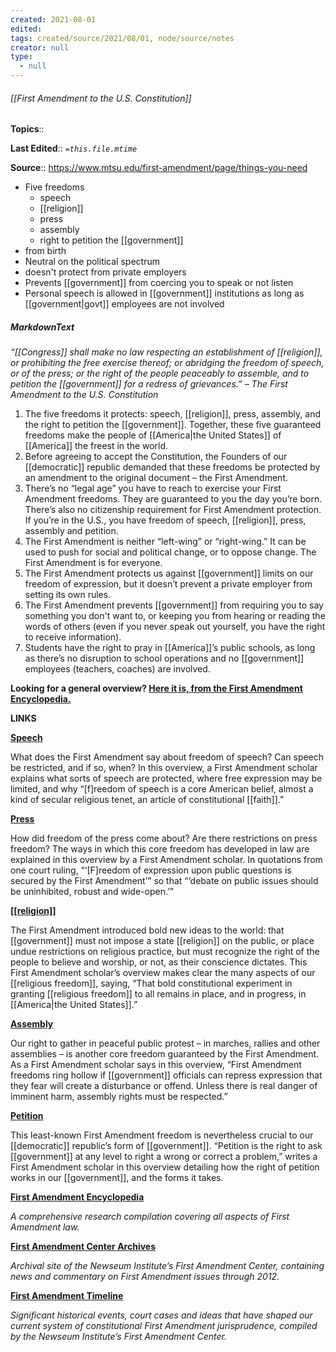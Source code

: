 ```yaml
---
created: 2021-08-01
edited: 
tags: created/source/2021/08/01, node/source/notes
creator: null
type:
  - null
---
```


###### [[First Amendment to the U.S. Constitution]]

**Topics**:: 

**Last Edited**:: *`=this.file.mtime`*

**Source**:: https://www.mtsu.edu/first-amendment/page/things-you-need

- Five freedoms
	- speech
	- [[religion]]
	- press
	- assembly
	- right to petition the [[government]]
- from birth
- Neutral on the political spectrum
- doesn't protect from private employers
- Prevents [[government]] from coercing you to speak or not listen
- Personal speech is allowed in [[government]] institutions as long as [[government|govt]] employees are not involved


##### MarkdownText
_“[[Congress]] shall make no law respecting an establishment of [[religion]], or prohibiting the free exercise thereof; or abridging the freedom of speech, or of the press; or the right of the people peaceably to assemble, and to petition the [[government]] for a redress of grievances.” – The First Amendment to the U.S. Constitution_

1.  The five freedoms it protects: speech, [[religion]], press, assembly, and the right to petition the [[government]]. Together, these five guaranteed freedoms make the people of [[America|the United States]] of [[America]] the freest in the world.
2.  Before agreeing to accept the Constitution, the Founders of our [[democratic]] republic demanded that these freedoms be protected by an amendment to the original document – the First Amendment.
3.  There’s no “legal age” you have to reach to exercise your First Amendment freedoms. They are guaranteed to you the day you’re born. There’s also no citizenship requirement for First Amendment protection. If you’re in the U.S., you have freedom of speech, [[religion]], press, assembly and petition.
4.  The First Amendment is neither “left-wing” or “right-wing.” It can be used to push for social and political change, or to oppose change. The First Amendment is for everyone.
5.  The First Amendment protects us against [[government]] limits on our freedom of expression, but it doesn’t prevent a private employer from setting its own rules.
6.  The First Amendment prevents [[government]] from requiring you to say something you don't want to, or keeping you from hearing or reading the words of others (even if you never speak out yourself, you have the right to receive information).
7.  Students have the right to pray in [[America]]’s public schools, as long as there’s no disruption to school operations and no [[government]] employees (teachers, coaches) are involved.

**Looking for a general overview? [Here it is, from the First Amendment Encyclopedia.](https://mtsu.edu/first-amendment/page/first-amendment-introduction)**

**LINKS**

[**Speech**](http://www.newseuminstitute.org/first-amendment-center/topics/freedom-of-speech-2/speech-overview/)

What does the First Amendment say about freedom of speech? Can speech be restricted, and if so, when? In this overview, a First Amendment scholar explains what sorts of speech are protected, where free expression may be limited, and why “\[f\]reedom of speech is a core American belief, almost a kind of secular religious tenet, an article of constitutional [[faith]].”

[**Press**](http://www.newseuminstitute.org/first-amendment-center/topics/freedom-of-the-press/freedom-of-the-press-overview/)

How did freedom of the press come about? Are there restrictions on press freedom? The ways in which this core freedom has developed in law are explained in this overview by a First Amendment scholar. In quotations from one court ruling, “‘\[F\]reedom of expression upon public questions is secured by the First Amendment’” so that “‘debate on public issues should be uninhibited, robust and wide-open.’”

[**[[religion]]**](http://www.newseuminstitute.org/first-amendment-center/topics/freedom-of-religion/religious-liberty-in-[[america]]-overview/)

The First Amendment introduced bold new ideas to the world: that [[government]] must not impose a state [[religion]] on the public, or place undue restrictions on religious practice, but must recognize the right of the people to believe and worship, or not, as their conscience dictates. This First Amendment scholar’s overview makes clear the many aspects of our [[religious freedom]], saying, “That bold constitutional experiment in granting [[religious freedom]] to all remains in place, and in progress, in [[America|the United States]].”

[**Assembly**](http://www.newseuminstitute.org/first-amendment-center/topics/freedom-of-assembly/freedom-of-assembly-overview/)

Our right to gather in peaceful public protest – in marches, rallies and other assemblies – is another core freedom guaranteed by the First Amendment. As a First Amendment scholar says in this overview, “First Amendment freedoms ring hollow if [[government]] officials can repress expression that they fear will create a disturbance or offend. Unless there is real danger of imminent harm, assembly rights must be respected.”

[**Petition**](http://www.newseuminstitute.org/first-amendment-center/topics/freedom-of-petition/freedom-of-petition-overview/)

This least-known First Amendment freedom is nevertheless crucial to our [[democratic]] republic’s form of [[government]]. “Petition is the right to ask [[government]] at any level to right a wrong or correct a problem,” writes a First Amendment scholar in this overview detailing how the right of petition works in our [[government]], and the forms it takes.

[**First Amendment Encyclopedia**](http://mtsu.edu/first-amendment/encyclopedia)

_A comprehensive research compilation covering all aspects of First Amendment law._

[**First Amendment Center Archives**](http://www.firstamendmentcenter.org/)

_Archival site of the Newseum Institute’s First Amendment Center, containing news and commentary on First Amendment issues through 2012._

[**First Amendment Timeline**](http://mtsu.edu/first-amendment/page/first-amendment-timeline)

_Significant historical events, court cases and ideas that have shaped our current system of constitutional First Amendment jurisprudence, compiled by the Newseum Institute’s First Amendment Center._


